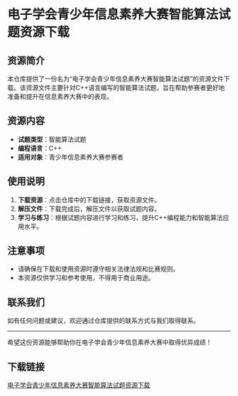 # 电子学会青少年信息素养大赛智能算法试题资源下载

## 资源简介

本仓库提供了一份名为“电子学会青少年信息素养大赛智能算法试题”的资源文件下载。该资源文件主要针对C++语言编写的智能算法试题，旨在帮助参赛者更好地准备和提升在信息素养大赛中的表现。

## 资源内容

- **试题类型**：智能算法试题
- **编程语言**：C++
- **适用对象**：青少年信息素养大赛参赛者

## 使用说明

1. **下载资源**：点击仓库中的下载链接，获取资源文件。
2. **解压文件**：下载完成后，解压文件以获取试题内容。
3. **学习与练习**：根据试题内容进行学习和练习，提升C++编程能力和智能算法应用水平。

## 注意事项

- 请确保在下载和使用资源时遵守相关法律法规和比赛规则。
- 本资源仅供学习和参考使用，不得用于商业用途。

## 联系我们

如有任何问题或建议，欢迎通过仓库提供的联系方式与我们取得联系。

---

希望这份资源能够帮助你在电子学会青少年信息素养大赛中取得优异成绩！

## 下载链接

[电子学会青少年信息素养大赛智能算法试题资源下载](https://pan.quark.cn/s/2c0b2e09840d)